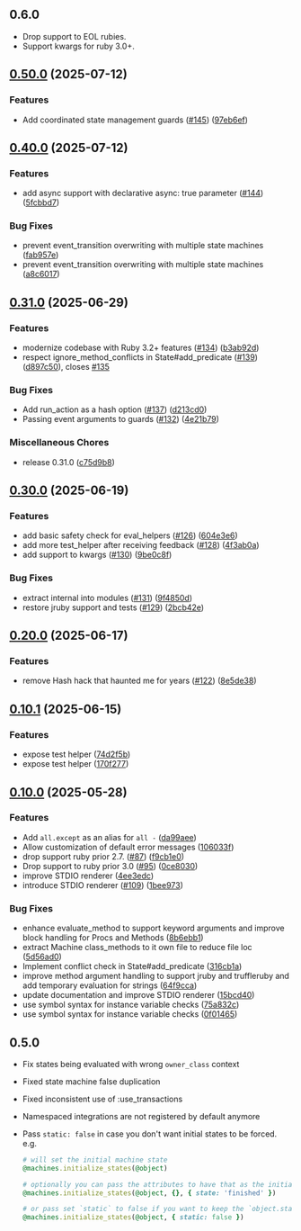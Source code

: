 ## 0.6.0

* Drop support to EOL rubies.
* Support kwargs for ruby 3.0+.

## [0.50.0](https://github.com/state-machines/state_machines/compare/state_machines/v0.40.0...state_machines/v0.50.0) (2025-07-12)


### Features

* Add coordinated state management guards ([#145](https://github.com/state-machines/state_machines/issues/145)) ([97eb6ef](https://github.com/state-machines/state_machines/commit/97eb6ef28958e7a6a61fed205e5e02752a95b6a4))

## [0.40.0](https://github.com/state-machines/state_machines/compare/state_machines/v0.31.0...state_machines/v0.40.0) (2025-07-12)


### Features

* add async support with declarative async: true parameter ([#144](https://github.com/state-machines/state_machines/issues/144)) ([5fcbbd7](https://github.com/state-machines/state_machines/commit/5fcbbd72cd7c43c6e946afd242e85b0d9c781251))


### Bug Fixes

* prevent event_transition overwriting with multiple state machines ([fab957e](https://github.com/state-machines/state_machines/commit/fab957e6c4deb5486f5f817f98e410d17d2a45bf))
* prevent event_transition overwriting with multiple state machines ([a8c6017](https://github.com/state-machines/state_machines/commit/a8c60175bd0f7b8c0ea65c5f50229be94bc314c5))

## [0.31.0](https://github.com/state-machines/state_machines/compare/state_machines/v0.30.0...state_machines/v0.31.0) (2025-06-29)


### Features

* modernize codebase with Ruby 3.2+ features ([#134](https://github.com/state-machines/state_machines/issues/134)) ([b3ab92d](https://github.com/state-machines/state_machines/commit/b3ab92de9c90826a521097a863a137fd2cb429c2))
* respect ignore_method_conflicts in State#add_predicate ([#139](https://github.com/state-machines/state_machines/issues/139)) ([d897c50](https://github.com/state-machines/state_machines/commit/d897c5042aa4b6160da80b73fc352da0f2aacd8e)), closes [#135](https://github.com/state-machines/state_machines/issues/135)


### Bug Fixes

* Add run_action as a hash option ([#137](https://github.com/state-machines/state_machines/issues/137)) ([d213cd0](https://github.com/state-machines/state_machines/commit/d213cd0fa1e5ba51dce81816672ed0532ee364b0))
* Passing event arguments to guards ([#132](https://github.com/state-machines/state_machines/issues/132)) ([4e21b79](https://github.com/state-machines/state_machines/commit/4e21b79a16d2ea3ef6fcb3e882fb2b6288f0c132))


### Miscellaneous Chores

* release 0.31.0 ([c75d9b8](https://github.com/state-machines/state_machines/commit/c75d9b84cf0b2cc6a2a7ec2f9262fd5bb2db5adf))

## [0.30.0](https://github.com/state-machines/state_machines/compare/state_machines/v0.20.0...state_machines/v0.30.0) (2025-06-19)


### Features

* add basic safety check for eval_helpers ([#126](https://github.com/state-machines/state_machines/issues/126)) ([604e3e6](https://github.com/state-machines/state_machines/commit/604e3e6f3958f2b4be7a9fcbac9502b4583946de))
* add more test_helper after receiving feedback ([#128](https://github.com/state-machines/state_machines/issues/128)) ([4f3ab0a](https://github.com/state-machines/state_machines/commit/4f3ab0a4733d2aabfe78b193cde426b354e96d33))
* add support to kwargs ([#130](https://github.com/state-machines/state_machines/issues/130)) ([9be0c8f](https://github.com/state-machines/state_machines/commit/9be0c8f6cd20990745878bfd0dd4ce6d6c8ff8a1))


### Bug Fixes

* extract internal into modules ([#131](https://github.com/state-machines/state_machines/issues/131)) ([9f4850d](https://github.com/state-machines/state_machines/commit/9f4850d032d374239cf261cc4abcfed09e49ea3d))
* restore jruby support and tests ([#129](https://github.com/state-machines/state_machines/issues/129)) ([2bcb42e](https://github.com/state-machines/state_machines/commit/2bcb42e80afff2eefb29c475cd667184061109ab))

## [0.20.0](https://github.com/state-machines/state_machines/compare/state_machines/v0.10.1...state_machines/v0.20.0) (2025-06-17)


### Features

* remove Hash hack that haunted me for years ([#122](https://github.com/state-machines/state_machines/issues/122)) ([8e5de38](https://github.com/state-machines/state_machines/commit/8e5de3867aed2599d4ada6f32ced2bf95c328f9f))

## [0.10.1](https://github.com/state-machines/state_machines/compare/state_machines/v0.10.0...state_machines/v0.10.1) (2025-06-15)


### Features

* expose test helper ([74d2f5b](https://github.com/state-machines/state_machines/commit/74d2f5bb9b4718c1acfc9d11fc4bdf9a2d713622))
* expose test helper ([170f277](https://github.com/state-machines/state_machines/commit/170f27708ab324c0622db462e76db79a181dafd4))

## [0.10.0](https://github.com/state-machines/state_machines/compare/state_machines-v0.6.0...state_machines/v0.10.0) (2025-05-28)


### Features

* Add `all.except` as an alias for `all -` ([da99aee](https://github.com/state-machines/state_machines/commit/da99aeefa4ec99dc72da188d09a14227e49e8412))
* Allow customization of default error messages ([106033f](https://github.com/state-machines/state_machines/commit/106033fea5120a98790d73a6d155c60bcd39ffb6))
* drop support ruby prior 2.7. ([#87](https://github.com/state-machines/state_machines/issues/87)) ([f9cb1e0](https://github.com/state-machines/state_machines/commit/f9cb1e0aa80a7465e1677a80265fa5ae270cb1f9))
* Drop support to ruby prior 3.0 ([#95](https://github.com/state-machines/state_machines/issues/95)) ([0ce8030](https://github.com/state-machines/state_machines/commit/0ce80309941fccd208dfbe9a88b7590d9cae8717))
* improve STDIO renderer ([4ee3edc](https://github.com/state-machines/state_machines/commit/4ee3edc58e67d313f07fc9e125373db0e12a84b2))
* introduce STDIO renderer ([#109](https://github.com/state-machines/state_machines/issues/109)) ([1bee973](https://github.com/state-machines/state_machines/commit/1bee973af26cbe969fd3e9ae094c6829e995b251))


### Bug Fixes

* enhance evaluate_method to support keyword arguments and improve block handling for Procs and Methods ([8b6ebb1](https://github.com/state-machines/state_machines/commit/8b6ebb1ece7cb4a2b7e51f6c752af9ae437b30c0))
* extract Machine class_methods to it own file to reduce file loc ([5d56ad0](https://github.com/state-machines/state_machines/commit/5d56ad036cc4a9d99650764891dca72bdc697b39))
* Implement conflict check in State#add_predicate ([316cb1a](https://github.com/state-machines/state_machines/commit/316cb1a663169127dac8e24508fed785505f483a))
* improve method argument handling to support jruby and truffleruby and add temporary evaluation for strings ([64f9cca](https://github.com/state-machines/state_machines/commit/64f9cca3d1b744e49e9caadfc21d5ff2aa930c5c))
* update documentation and improve STDIO renderer ([15bcd40](https://github.com/state-machines/state_machines/commit/15bcd403e5f0a24fde8d9b8be6b642ab0fcf851f))
* use symbol syntax for instance variable checks ([75a832c](https://github.com/state-machines/state_machines/commit/75a832c39cf2d8a6c29be5b13d7e454cd179c834))
* use symbol syntax for instance variable checks ([0f01465](https://github.com/state-machines/state_machines/commit/0f014651b4709e707d658517e3f85e366f45bac5))

## 0.5.0

*   Fix states being evaluated with wrong `owner_class` context

*   Fixed state machine false duplication

*   Fixed inconsistent use of :use_transactions

*   Namespaced integrations are not registered by default anymore

*   Pass `static: false` in case you don't want initial states to be forced. e.g.

    ```ruby
    # will set the initial machine state
    @machines.initialize_states(@object)

    # optionally you can pass the attributes to have that as the initial state
    @machines.initialize_states(@object, {}, { state: 'finished' })

    # or pass set `static` to false if you want to keep the `object.state` current value
    @machines.initialize_states(@object, { static: false })
    ```
